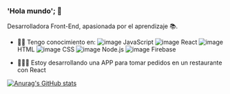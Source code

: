 ### 'Hola mundo'; 👋

Desarrolladora Front-End, apasionada por el aprendizaje 📚.

- 👍🏻 Tengo conocimiento en:
  ![image](https://user-images.githubusercontent.com/85950494/146093765-0871be1f-c53d-4449-91d2-fd5c9f26cb7a.png) JavaScript
  ![image](https://user-images.githubusercontent.com/85950494/146093444-bb99c524-0343-46b0-8c17-1acab0d0f43e.png) React
  ![image](https://user-images.githubusercontent.com/85950494/146093812-15872dd7-0c16-4b93-8caf-d2e8e96e11df.png) HTML
  ![image](https://user-images.githubusercontent.com/85950494/146093849-1b874606-5afa-4a8f-8343-5d79fe81ae26.png) CSS
  ![image](https://user-images.githubusercontent.com/85950494/146093878-ed491303-af8d-4df6-8c91-232d7bbbb29c.png) Node.js
  ![image](https://user-images.githubusercontent.com/85950494/146093953-1162e2d3-1b7d-4a19-beb3-0949130a0841.png) Firebase


- 👩🏻‍💻 Estoy desarrollando una APP para tomar pedidos en un restaurante con React


[![Anurag's GitHub stats](https://github-readme-stats.vercel.app/api?username=Dimarbu&hide=stars&show_icons=true)](https://github.com/anuraghazra/github-readme-stats)
